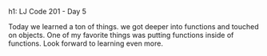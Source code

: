 h1:  LJ Code 201 - Day 5


Today we learned a ton of things. we got deeper into functions and touched on objects.
One of my favorite things was putting functions inside of functions.
Look forward to learning even more.
